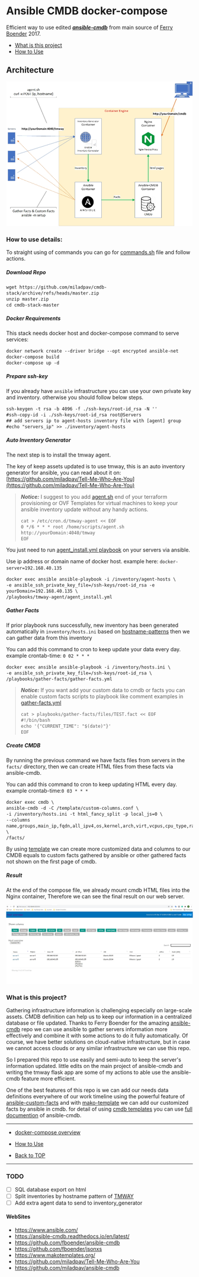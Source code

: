 # Ansible CMDB docker-compose

Efficient way to use edited <a href="https://github.com/miladpav/ansible-cmdb" ><b><i>ansible-cmdb</i></b></a> from main source of <a href="https://github.com/fboender/ansible-cmdb" >Ferry Boender</a> 2017.

- [What is this project](https://github.com/miladpav/cmdb-stack#What-is-this-project)
- [How to Use](https://github.com/miladpav/cmdb-stack#How-to-use-details)

## Architecture
![Architecture](pictures/architecture.jpg)

### How to use details:
To straight using of commands you can go for [commands.sh](commands.sh) file and follow actions.

##### Download Repo
```download-steps
wget https://github.com/miladpav/cmdb-stack/archive/refs/heads/master.zip
unzip master.zip
cd cmdb-stack-master
```

##### Docker Requirements
This stack needs docker host and docker-compose command to serve services:
```docker-steps
docker network create --driver bridge --opt encrypted ansible-net
docker-compose build
docker-compose up -d
```

##### Prepare ssh-key
If you already have `ansible` infrastructure you can use your own private key and inventory. otherwise you should follow below steps.
```ssh-key-steps
ssh-keygen -t rsa -b 4096 -f ./ssh-keys/root-id_rsa -N ''
#ssh-copy-id -i ./ssh-keys/root-id_rsa root@Servers
## add servers ip to agent-hosts inventory file with [agent] group
#echo "servers_ip" >> ./inventory/agent-hosts
```

##### Auto Inventory Generator

The next step is to install the tmway agent.

The key of keep assets updated is to use tmway, this is an auto inventory generator for ansible, you can read about it on:
[https://github.com/miladpav/Tell-Me-Who-Are-You](https://github.com/miladpav/Tell-Me-Who-Are-You)

> ***__Notice:__*** I suggest to you add [agent.sh](playbooks/tmway-agent/files/agent.sh) end of your terraform provisioning or OVF Templates for virtual machines to keep your ansible inventory update without any handy actions.
> ```notice-steps
> cat > /etc/cron.d/tmway-agent << EOF
> 0 */6 * * * root /home/scripts/agent.sh http://yourDomain:4040/tmway
> EOF
> ```

You just need to run [agent_install.yml playbook](playbooks/tmway-agent/agent_install.yml) on your servers via ansible.

Use ip address or domain name of docker host. example here: `docker-server=192.168.40.135`
```install-agent-steps
docker exec ansible ansible-playbook -i /inventory/agent-hosts \
-e ansible_ssh_private_key_file=/ssh-keys/root-id_rsa -e yourDomain=192.168.40.135 \
/playbooks/tmway-agent/agent_install.yml
```

##### Gather Facts
If prior playbook runs successfully, new inventory has been generated automatically in `inventory/hosts.ini` based on [hostname-patterns](tmway_config/hostname_pattern.yml) then we can gather data from this inventory

You can add this command to cron to keep update your data every day. example crontab-time: `0 02 * * *`
```gather-facts-steps
docker exec ansible ansible-playbook -i /inventory/hosts.ini \
-e ansible_ssh_private_key_file=/ssh-keys/root-id_rsa \
/playbooks/gather-facts/gather-facts.yml
```
> ***__Notice:__*** If you want add your custom data to cmdb or facts you can enable custom facts scripts to playbook like comment examples in [gather-facts.yml](playbooks/gather-facts/gather-facts.yml)
> ```notice-steps
> cat > playbooks/gather-facts/files/TEST.fact << EOF
> #!/bin/bash
> echo '{"CURRENT_TIME": "$(date)"}'
> EOF
> ```

##### Create CMDB
By running the previous command we have facts files from servers in the `facts/` directory, then we can create HTML files from these facts via ansible-cmdb.

You can add this command to cron to keep updating HTML every day. example crontab-time:`0 03 * * *`

```create-cmdb-html-steps
docker exec cmdb \
ansible-cmdb -d -C /template/custom-columns.conf \
-i /inventory/hosts.ini -t html_fancy_split -p local_js=0 \
--columns name,groups,main_ip,fqdn,all_ipv4,os,kernel,arch,virt,vcpus,cpu_type,ram,mem_usage,disk_usage,timestamp,prodname \
/facts/
```
By using [template](template/custom-columns.conf) we can create more customized data and columns to our CMDB equals to custom facts gathered by ansible or other gathered facts not shown on the first page of cmdb.

##### Result
At the end of the compose file, we already mount cmdb HTML files into the Nginx container, Therefore we can see the final result on our web server.

![Result](pictures/cmdb-output.jpg)

### What is this project?
Gathering infrastructure information is challenging especially on large-scale assets. CMDB definition can help us to keep our information in a centralized database or file updated. Thanks to Ferry Boender for the amazing [ansible-cmdb](https://github.com/fboender/ansible-cmdb) repo we can use ansible to gather servers information more effectively and combine it with some actions to do it fully automatically. Of course, we have better solutions on cloud-native infrastructure, but in case we cannot access clouds or any similar infrastructure we can use this repo.

So I prepared this repo to use easily and semi-auto to keep the server's information updated. little edits on the main project of ansible-cmdb and writing the tmway flask app are some of my actions to able use the ansible-cmdb feature more efficient.

One of the best features of this repo is we can add our needs data definitions everywhere of our work timeline using the powerful feature of [ansible-custom-facts](https://docs.ansible.com/ansible/latest/user_guide/playbooks_vars_facts.html#id8) and with [mako-template](https://www.makotemplates.org/) we can add our customized facts by ansible in cmdb.
for detail of using [cmdb templates](template/custom-columns.conf) you can use [full documention](https://ansible-cmdb.readthedocs.io/en/latest/) of ansible-cmdb.

- - -

- [docker-compose overview](docker-compose.yml)

- [How to Use](https://github.com/miladpav/cmdb-stack#How-to-use-details)

- [Back to TOP](https://github.com/miladpav/cmdb-stack#ansible-cmdb-docker-compose)

- - -

### TODO
- [ ] SQL database export on html
- [ ] Split inventories by hostname pattern of [TMWAY](https://github.com/miladpav/Tell-Me-Who-Are-You)
- [ ] Add extra agent data to send to inventory_generator

#### WebSites
- https://www.ansible.com/
- https://ansible-cmdb.readthedocs.io/en/latest/
- https://github.com/fboender/ansible-cmdb
- https://github.com/fboender/jsonxs
- https://www.makotemplates.org/
- https://github.com/miladpav/Tell-Me-Who-Are-You
- https://github.com/miladpav/ansible-cmdb